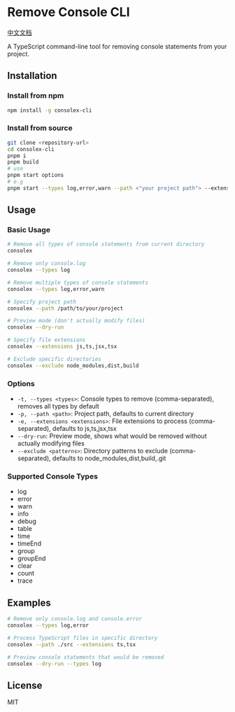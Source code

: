 # Remove Console CLI

[中文文档](./README_CN.md)

A TypeScript command-line tool for removing console statements from your project.

## Installation

### Install from npm
```bash
npm install -g consolex-cli
```

### Install from source
```bash
git clone <repository-url>
cd consolex-cli
pnpm i
pnpm build
# use
pnpm start options
# e.g
pnpm start --types log,error,warn --path <"your project path"> --extensions ts,tsx --dry-run
```

## Usage

### Basic Usage

```bash
# Remove all types of console statements from current directory
consolex

# Remove only console.log
consolex --types log

# Remove multiple types of console statements
consolex --types log,error,warn

# Specify project path
consolex --path /path/to/your/project

# Preview mode (don't actually modify files)
consolex --dry-run

# Specify file extensions
consolex --extensions js,ts,jsx,tsx

# Exclude specific directories
consolex --exclude node_modules,dist,build
```

### Options

- `-t, --types <types>`: Console types to remove (comma-separated), removes all types by default
- `-p, --path <path>`: Project path, defaults to current directory
- `-e, --extensions <extensions>`: File extensions to process (comma-separated), defaults to js,ts,jsx,tsx
- `--dry-run`: Preview mode, shows what would be removed without actually modifying files
- `--exclude <patterns>`: Directory patterns to exclude (comma-separated), defaults to node_modules,dist,build,.git

### Supported Console Types

- log
- error
- warn
- info
- debug
- table
- time
- timeEnd
- group
- groupEnd
- clear
- count
- trace

## Examples

```bash
# Remove only console.log and console.error
consolex --types log,error

# Process TypeScript files in specific directory
consolex --path ./src --extensions ts,tsx

# Preview console statements that would be removed
consolex --dry-run --types log
```

## License

MIT